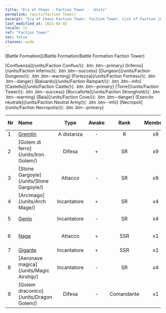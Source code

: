 ```yaml
---
title: "Era of Chaos - Faction Tower -  Units"
permalink: /units/Faction Tower/
excerpt: "Era of Chaos Faction Tower. Faction Tower. List of Faction in Era of Chaos"
last_modified_at: 2021-03-02
locale: it
ref: "Faction Tower"
toc: false
classes: wide
---
```

  [Battle Formation](/Battle Formation/Battle Formation Faction Tower)

 [Confluenza](/units/Faction Conflux/){: .btn .btn--primary} [Inferno](/units/Faction Inferno/){: .btn .btn--success} [Dungeon](/units/Faction Dungeon/){: .btn .btn--warning} [Fortezza](/units/Faction Fortress/){: .btn .btn--danger} [Baluardo](/units/Faction Rampart/){: .btn .btn--info} [Castello](/units/Faction Castle/){: .btn .btn--primary} [Torre](/units/Faction Tower/){: .btn .btn--success} [Roccaforte](/units/Faction Stronghold/){: .btn .btn--warning} [Baia](/units/Faction Cove/){: .btn .btn--danger} [Esercito neutrale](/units/Faction Neutral Army/){: .btn .btn--info} [Necropoli](/units/Faction Necropolis/){: .btn .btn--primary} 

  | Nr |         Name        |   Type   | Awake |    Rank   |   Members     |  Stars  |  Attack  |     HP    | Awaken Name  |
  |:---|:--------------------|:--------:|:-----:|:---------:|:-------------:|:-------:|:--------:|:---------:|:-------------|
  | 1 | [Gremlin](/units/Gremlin/) | A distanza | - | R | x9 | <i class="fas fa-star"/> | 84.4 | 645 |   -   |
  | 2 | [Golem di ferro](/units/Iron Golem/) | Difesa | + | SR | x9 | <i class="fas fa-star"/><i class="fas fa-star"/> | 151.4 | 1850 |  Golem d'oro  |
  | 3 | [Stone Gargoyle](/units/Stone Gargoyle/) | Attacco | - | SR | x9 | <i class="fas fa-star"/><i class="fas fa-star"/> | 48.0 | 300 |    |
  | 4 | [Arcimago](/units/Arch Mage/) | Incantatore | + | SR | x4 | <i class="fas fa-star"/><i class="fas fa-star"/> | 54.6 | 1324 |  Arcimago  |
  | 5 | [Genio](/units/Genie/) | Incantatore | - | SR | x4 | <i class="fas fa-star"/><i class="fas fa-star"/><i class="fas fa-star"/> | 102.6 | 662 |  Genio superiore  |
  | 6 | [Naga](/units/Naga/) | Attacco | + | SSR | x1 | <i class="fas fa-star"/><i class="fas fa-star"/><i class="fas fa-star"/> | 79.4 | 811 |  Regina delle Naga  |
  | 7 | [Gigante](/units/Giant/) | Incantatore | + | SSR | x1 | <i class="fas fa-star"/><i class="fas fa-star"/><i class="fas fa-star"/> | 792.0 | 5431 |  Titano  |
  | 8 | [Aeronave magica](/units/Magic Airship/) | Incantatore | - | SR | x4 | <i class="fas fa-star"/><i class="fas fa-star"/><i class="fas fa-star"/> | 208.5 | 1715 |   -   |
  | 9 | [Golem draconico](/units/Dragon Golem/) | Difesa | - | Comandante | x1 | <i class="fas fa-star"/><i class="fas fa-star"/><i class="fas fa-star"/> | 396.0 | 9616 |   -   |
